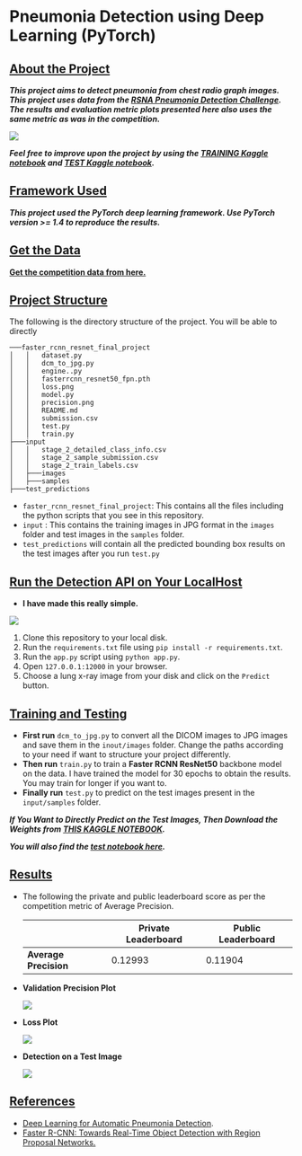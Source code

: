 # Pneumonia Detection using Deep Learning (PyTorch)



## <u>About the Project</u>

***This project aims to detect pneumonia from chest radio graph images. This project uses data from the [RSNA Pneumonia Detection Challenge](https://www.kaggle.com/c/rsna-pneumonia-detection-challenge/overview). The results and evaluation metric plots presented here also uses the same metric as was in the competition.*** 

![](https://github.com/sovit-123/Pneumonia-Detection-using-Deep-Learning/blob/master/preview_image/preview_image.jpg?raw=true)



***Feel free to improve upon the project by using the [TRAINING Kaggle notebook](https://www.kaggle.com/sovitrath/rsna-pytorch-hackathon-fasterrcnn-resnet-training/notebook) and [TEST Kaggle notebook](https://www.kaggle.com/sovitrath/rsna-pytorch-hackathon-fasterrcnn-resnet-test/notebook).***



## <u>Framework Used</u>

***This project used the PyTorch deep learning framework. Use PyTorch version >= 1.4 to reproduce the results.***



## <u>Get the Data</u>

**[Get the competition data from here.](https://www.kaggle.com/c/rsna-pneumonia-detection-challenge/overview)**



## <u>Project Structure</u>

The following is the directory structure of the project. You will be able to directly 

```
───faster_rcnn_resnet_final_project
│   │   dataset.py
│   │   dcm_to_jpg.py
│   │   engine..py
│   │   fasterrcnn_resnet50_fpn.pth
│   │   loss.png
│   │   model.py
│   │   precision.png
│   │   README.md
│   │   submission.csv
│   │   test.py
│   │   train.py
├───input
│   │   stage_2_detailed_class_info.csv
│   │   stage_2_sample_submission.csv
│   │   stage_2_train_labels.csv
│   ├───images
│   ├───samples
├───test_predictions
```

* `faster_rcnn_resnet_final_project`: This contains all the files including the python scripts that you see in this repository.
* `input` : This contains the training images in JPG format in the `images` folder and test images in the `samples` folder.
* `test_predictions` will contain all the predicted bounding box results on the test images after you run `test.py`



## <u>Run the Detection API on Your LocalHost</u>

* **I have made this really simple.**

![](https://github.com/sovit-123/Pneumonia-Detection-using-Deep-Learning/blob/master/some_results/api.PNG?raw=true)

1. Clone this repository to your local disk.
2. Run the `requirements.txt` file using `pip install -r requirements.txt`.
3. Run the `app.py` script using `python app.py`.
4. Open `127.0.0.1:12000` in your browser. 
5. Choose a lung x-ray image from your disk and click on the `Predict` button. 



## <u>Training and Testing</u>

* **First run** `dcm_to_jpg.py` to convert all the DICOM images to JPG images and save them in the `inout/images` folder. Change  the paths according to your need if want to structure your project differently.
* **Then run**  `train.py` to train a **Faster RCNN ResNet50** backbone model on the data. I have trained the model for 30 epochs to obtain the results. You may train for longer if you want to.
* **Finally run** `test.py` to predict on the test images present in the `input/samples` folder.

***If You Want to Directly Predict on the Test Images, Then Download the Weights from [THIS KAGGLE NOTEBOOK](https://www.kaggle.com/sovitrath/rsna-pytorch-hackathon-fasterrcnn-resnet-training/output).***

***You will also find the [test notebook here](https://www.kaggle.com/sovitrath/rsna-pytorch-hackathon-fasterrcnn-resnet-test/notebook).***



## <u>Results</u>

* The following the private and public leaderboard score as per the competition metric of Average Precision.

  |                       | Private Leaderboard | Public  Leaderboard |
  | --------------------- | ------------------- | ------------------- |
  | **Average Precision** | 0.12993             | 0.11904             |

* **Validation Precision Plot**

  ![](https://github.com/sovit-123/Pneumonia-Detection-using-Deep-Learning/blob/master/precision.png?raw=true)

* **Loss Plot**

  ![](https://github.com/sovit-123/Pneumonia-Detection-using-Deep-Learning/blob/master/loss.png?raw=true)

* **Detection on a Test Image**

  ![](https://github.com/sovit-123/Pneumonia-Detection-using-Deep-Learning/blob/master/some_results/00ad18b7-06ee-4c4d-abca-14bdf814e8b2.jpg?raw=true)

## <u>References</u>

* [Deep Learning for Automatic Pneumonia Detection](https://arxiv.org/pdf/2005.13899v1.pdf).
* [Faster R-CNN: Towards Real-Time Object Detection with Region Proposal Networks.](https://arxiv.org/abs/1506.01497)